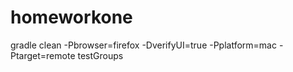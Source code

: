 # homeworkone
gradle clean -Pbrowser=firefox -DverifyUI=true -Pplatform=mac -Ptarget=remote testGroups